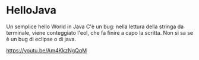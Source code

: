 # HelloJava
Un semplice hello World in Java
C'è un bug: nella lettura della stringa da terminale, viene conteggiato l'eol, che fa finire a capo la scritta. Non si sa se è un bug di eclipse o di java.

https://youtu.be/Am4KkzNgQqM

